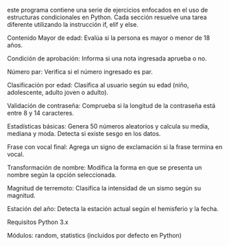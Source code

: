 este programa contiene una serie de ejercicios enfocados en el uso de estructuras condicionales en Python. Cada sección resuelve una tarea diferente utilizando la instrucción if, elif y else.

Contenido
Mayor de edad: Evalúa si la persona es mayor o menor de 18 años.

Condición de aprobación: Informa si una nota ingresada aprueba o no.

Número par: Verifica si el número ingresado es par.

Clasificación por edad: Clasifica al usuario según su edad (niño, adolescente, adulto joven o adulto).

Validación de contraseña: Comprueba si la longitud de la contraseña está entre 8 y 14 caracteres.

Estadísticas básicas: Genera 50 números aleatorios y calcula su media, mediana y moda. Detecta si existe sesgo en los datos.

Frase con vocal final: Agrega un signo de exclamación si la frase termina en vocal.

Transformación de nombre: Modifica la forma en que se presenta un nombre según la opción seleccionada.

Magnitud de terremoto: Clasifica la intensidad de un sismo según su magnitud.

Estación del año: Detecta la estación actual según el hemisferio y la fecha.

Requisitos
Python 3.x

Módulos: random, statistics (incluidos por defecto en Python)
